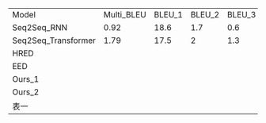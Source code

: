 <table>
   <tr>
      <td>Model</td>
      <td>Multi_BLEU</td>
      <td>BLEU_1</td>
      <td>BLEU_2</td>
      <td>BLEU_3</td>
      <td>BLEU_4</td>
      <td>DISTINCT1</td>
      <td>DISTINCT2</td>
      <td>PPL</td>
   </tr>
   <tr>
      <td>Seq2Seq_RNN</td>
      <td>0.92</td>
      <td>18.6</td>
      <td>1.7</td>
      <td>0.6</td>
      <td>0.3</td>
      <td>3.2</td>
      <td>14.6</td>
      <td>2.12</td>
   </tr>
   <tr>
      <td>Seq2Seq_Transformer</td>
      <td>1.79</td>
      <td>17.5</td>
      <td>2</td>
      <td>1.3</td>
      <td>1.2</td>
      <td>5.4</td>
      <td>29.3</td>
      <td>2.023</td>
   </tr>
   <tr>
      <td>HRED</td>
      <td></td>
      <td></td>
      <td></td>
      <td></td>
      <td></td>
      <td></td>
      <td></td>
      <td></td>
   </tr>
   <tr>
      <td>EED</td>
      <td></td>
      <td></td>
      <td></td>
      <td></td>
      <td></td>
      <td></td>
      <td></td>
      <td></td>
   </tr>
   <tr>
      <td>Ours_1</td>
      <td></td>
      <td></td>
      <td></td>
      <td></td>
      <td></td>
      <td></td>
      <td></td>
      <td></td>
   </tr>
   <tr>
      <td>Ours_2</td>
      <td></td>
   </tr>
   <tr>
      <td>表一</td>
      <td></td>
      <td></td>
      <td></td>
      <td></td>
      <td></td>
      <td></td>
      <td></td>
   </tr>
</table>
